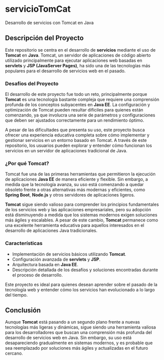 # servicioTomCat
Desarrollo de servicios con Tomcat en Java

## Descripción del Proyecto

Este repositorio se centra en el desarrollo de **servicios** mediante el uso de **Tomcat** en **Java**. Tomcat, un servidor de aplicaciones de código abierto utilizado principalmente para ejecutar aplicaciones web basadas en **servlets** y **JSP (JavaServer Pages)**, ha sido una de las tecnologías más populares para el desarrollo de servicios web en el pasado.

### Desafíos del Proyecto

El desarrollo de este proyecto fue todo un reto, principalmente porque **Tomcat** es una tecnología bastante compleja que requiere una comprensión profunda de los conceptos subyacentes en **Java EE**. La configuración y optimización de Tomcat pueden resultar difíciles para quienes están comenzando, ya que involucra una serie de parámetros y configuraciones que deben ser ajustados correctamente para un rendimiento óptimo.

A pesar de las dificultades que presenta su uso, este proyecto busca ofrecer una experiencia educativa completa sobre cómo implementar y gestionar servicios en un entorno basado en Tomcat. A través de este repositorio, los usuarios pueden explorar y entender cómo funcionan los servicios en un servidor de aplicaciones tradicional de Java.

### ¿Por qué Tomcat?

Tomcat fue una de las primeras herramientas que permitieron la ejecución de aplicaciones **Java EE** de manera eficiente y flexible. Sin embargo, a medida que la tecnología avanza, su uso está comenzando a quedar obsoleto frente a otras alternativas más modernas y eficientes, como **Spring Boot**, **Node.js** y otros servidores de aplicaciones ligeros.

**Tomcat** sigue siendo valioso para comprender los principios fundamentales de los servicios web y las aplicaciones empresariales, pero su adopción está disminuyendo a medida que los sistemas modernos exigen soluciones más ágiles y escalables. A pesar de este cambio, **Tomcat** permanece como una excelente herramienta educativa para aquellos interesados en el desarrollo de aplicaciones Java tradicionales.

### Características

- Implementación de servicios básicos utilizando **Tomcat**.
- Configuración avanzada de **servlets** y **JSP**.
- Arquitectura basada en **Java EE**.
- Descripción detallada de los desafíos y soluciones encontradas durante el proceso de desarrollo.

Este proyecto es ideal para quienes desean aprender sobre el pasado de la tecnología web y entender cómo los servicios han evolucionado a lo largo del tiempo.

## Conclusión

Aunque **Tomcat** está pasando a un segundo plano frente a nuevas tecnologías más ligeras y dinámicas, sigue siendo una herramienta valiosa para los desarrolladores que buscan una comprensión más profunda del desarrollo de servicios web en Java. Sin embargo, su uso está desapareciendo gradualmente en sistemas modernos, y es probable que sea reemplazado por soluciones más ágiles y actualizadas en el futuro cercano.
